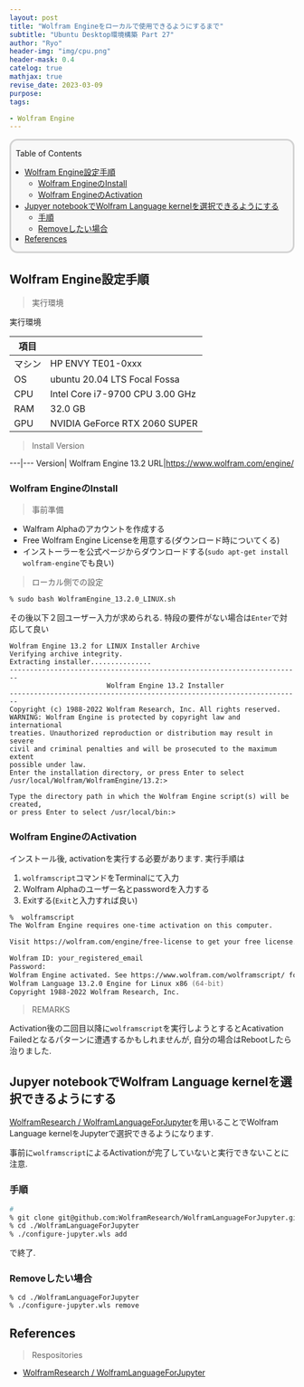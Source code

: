 ```yaml
---
layout: post
title: "Wolfram Engineをローカルで使用できるようにするまで"
subtitle: "Ubuntu Desktop環境構築 Part 27"
author: "Ryo"
header-img: "img/cpu.png"
header-mask: 0.4
catelog: true
mathjax: true
revise_date: 2023-03-09
purpose: 
tags:

- Wolfram Engine
---
```



<div style='border-radius: 1em; border-style:solid; border-color:#D3D3D3; background-color:#F8F8F8'>
<p class="h4">&nbsp;&nbsp;Table of Contents</p>
<!-- START doctoc generated TOC please keep comment here to allow auto update -->
<!-- DON'T EDIT THIS SECTION, INSTEAD RE-RUN doctoc TO UPDATE -->

- [Wolfram Engine設定手順](#wolfram-engine%E8%A8%AD%E5%AE%9A%E6%89%8B%E9%A0%86)
  - [Wolfram EngineのInstall](#wolfram-engine%E3%81%AEinstall)
  - [Wolfram EngineのActivation](#wolfram-engine%E3%81%AEactivation)
- [Jupyer notebookでWolfram Language kernelを選択できるようにする](#jupyer-notebook%E3%81%A7wolfram-language-kernel%E3%82%92%E9%81%B8%E6%8A%9E%E3%81%A7%E3%81%8D%E3%82%8B%E3%82%88%E3%81%86%E3%81%AB%E3%81%99%E3%82%8B)
  - [手順](#%E6%89%8B%E9%A0%86)
  - [Removeしたい場合](#remove%E3%81%97%E3%81%9F%E3%81%84%E5%A0%B4%E5%90%88)
- [References](#references)

<!-- END doctoc generated TOC please keep comment here to allow auto update -->

</div>

## Wolfram Engine設定手順


> 実行環境

実行環境

|項目||
|---|---| 	 
|マシン| HP ENVY TE01-0xxx|
|OS |	ubuntu 20.04 LTS Focal Fossa|
|CPU| Intel Core i7-9700 CPU 3.00 GHz|
|RAM| 32.0 GB|
|GPU| NVIDIA GeForce RTX 2060 SUPER|

> Install Version

---|---
Version| Wolfram Engine 13.2
URL|https://www.wolfram.com/engine/

### Wolfram EngineのInstall

> 事前準備

- Walfram Alphaのアカウントを作成する
- Free Wolfram Engine Licenseを用意する(ダウンロード時についてくる)
- インストーラーを公式ページからダウンロードする(`sudo apt-get install wolfram-engine`でも良い)


> ローカル側での設定

```zsh
% sudo bash WolframEngine_13.2.0_LINUX.sh
```

その後以下２回ユーザー入力が求められる. 特段の要件がない場合は`Enter`で対応して良い

```
Wolfram Engine 13.2 for LINUX Installer Archive
Verifying archive integrity. 
Extracting installer...............
------------------------------------------------------------------------
                        Wolfram Engine 13.2 Installer 
------------------------------------------------------------------------
Copyright (c) 1988-2022 Wolfram Research, Inc. All rights reserved.
WARNING: Wolfram Engine is protected by copyright law and international
treaties. Unauthorized reproduction or distribution may result in severe
civil and criminal penalties and will be prosecuted to the maximum extent
possible under law.
Enter the installation directory, or press Enter to select
/usr/local/Wolfram/WolframEngine/13.2:>
```

```
Type the directory path in which the Wolfram Engine script(s) will be created,
or press Enter to select /usr/local/bin:> 
```

### Wolfram EngineのActivation

インストール後, activationを実行する必要があります. 実行手順は

1. `wolframscript`コマンドをTerminalにて入力
2. Wolfram Alphaのユーザー名とpasswordを入力する
3. Exitする(`Exit`と入力すれば良い)


```zsh
%  wolframscript                                                                                             master
The Wolfram Engine requires one-time activation on this computer.

Visit https://wolfram.com/engine/free-license to get your free license.

Wolfram ID: your_registered_email
Password: 
Wolfram Engine activated. See https://www.wolfram.com/wolframscript/ for more information.
Wolfram Language 13.2.0 Engine for Linux x86 (64-bit)
Copyright 1988-2022 Wolfram Research, Inc.
```

> REMARKS

Activation後の二回目以降に`wolframscript`を実行しようとするとAcativation Failedとなるパターンに遭遇するかもしれませんが,
自分の場合はRebootしたら治りました.

## Jupyer notebookでWolfram Language kernelを選択できるようにする

[WolframResearch / WolframLanguageForJupyter](https://github.com/WolframResearch/WolframLanguageForJupyter)を用いることでWolfram Language kernelをJupyterで選択できるようになります.

事前に`wolframscript`によるActivationが完了していないと実行できないことに注意.


### 手順

```zsh
# 
% git clone git@github.com:WolframResearch/WolframLanguageForJupyter.git
% cd ./WolframLanguageForJupyter
% ./configure-jupyter.wls add
```

で終了.

### Removeしたい場合

```
% cd ./WolframLanguageForJupyter
% ./configure-jupyter.wls remove
```



## References

> Respositories

- [WolframResearch / WolframLanguageForJupyter](https://github.com/WolframResearch/WolframLanguageForJupyter)
